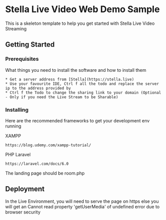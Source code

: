 # Stella Live Video Web Demo Sample

This is a skeleton template to help you get started with Stella Live Video Streaming

## Getting Started

### Prerequisites

What things you need to install the software and how to install them

```
* Get a server address from [Stella](https://stella.live)
* Use your favourite IDE, Ctrl f all the todo and replace the server ip to the address provided by 
* Ctrl f the Todo to change the sharing link to your domain (Optional - Only if you need the Live Stream to be Sharable)
```

### Installing

Here are the recommended frameworks to get your development env running

XAMPP

```
https://blog.udemy.com/xampp-tutorial/
```

PHP Laravel

```
https://laravel.com/docs/6.0
```

The landing page should be room.php

## Deployment

In the Live Environment, you will need to serve the page on https else you will get an Cannot read property 'getUserMedia' of undefined error due to browser security